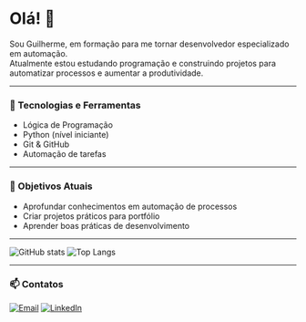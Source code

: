 # Olá! 👋

Sou Guilherme, em formação para me tornar desenvolvedor especializado em automação.  
Atualmente estou estudando programação e construindo projetos para automatizar processos e aumentar a produtividade.

---

### 🚀 Tecnologias e Ferramentas
- Lógica de Programação
- Python (nível iniciante)
- Git & GitHub
- Automação de tarefas

---

### 📌 Objetivos Atuais
- Aprofundar conhecimentos em automação de processos
- Criar projetos práticos para portfólio
- Aprender boas práticas de desenvolvimento

---

![GitHub stats](https://github-readme-stats.vercel.app/api?username=Pro-Guilherme&show_icons=true&theme=tokyonight)
![Top Langs](https://github-readme-stats.vercel.app/api/top-langs/?username=Pro-Guilherme&layout=compact&theme=tokyonight)

---

### 📫 Contatos
[![Email](https://img.shields.io/badge/Email-000?style=for-the-badge&logo=gmail)](mailto:guisacont@gmail.com)
[![LinkedIn](https://img.shields.io/badge/LinkedIn-000?style=for-the-badge&logo=linkedin&logoColor=0A66C2)](https://www.linkedin.com/in/guilhermeamado)
